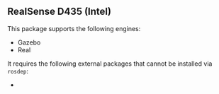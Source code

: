 ## RealSense D435 (Intel)

This package supports the following engines:
- Gazebo
- Real

It requires the following external packages that cannot be installed via `rosdep`:

-
